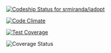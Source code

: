 [ ![Codeship Status for srmiranda/iadopt](https://codeship.com/projects/649bb4d0-43bf-0133-b1c5-7ee90899d2c4/status?branch=master)](https://codeship.com/projects/104154)

[![Code Climate](https://codeclimate.com/repos/5601ffd2e30ba00ad3000004/badges/19db52b003a75ddd477b/gpa.svg)](https://codeclimate.com/repos/5601ffd2e30ba00ad3000004/feed)

[![Test Coverage](https://codeclimate.com/repos/5601ffd2e30ba00ad3000004/badges/19db52b003a75ddd477b/coverage.svg)](https://codeclimate.com/repos/5601ffd2e30ba00ad3000004/coverage)

![Coverage Status](https://coveralls.io/repos/srmiranda/iadopt/badge.png)
